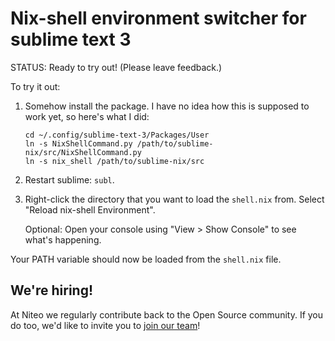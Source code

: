 # Nix-shell environment switcher for sublime text 3

STATUS: Ready to try out! (Please leave feedback.)

To try it out:

1. Somehow install the package.
   I have no idea how this is supposed to work yet, so here's what I did:

   ```
   cd ~/.config/sublime-text-3/Packages/User
   ln -s NixShellCommand.py /path/to/sublime-nix/src/NixShellCommand.py
   ln -s nix_shell /path/to/sublime-nix/src
   ```

2. Restart sublime: `subl`.
3. Right-click the directory that you want to load the `shell.nix` from.
   Select "Reload nix-shell Environment".

   Optional: Open your console using "View > Show Console" to see what's happening.

Your PATH variable should now be loaded from the `shell.nix` file.

## We're hiring!

At Niteo we regularly contribute back to the Open Source community. If you do too, we'd like to invite you to [join our team](https://niteo.co/careers)!

